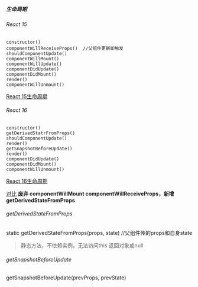 ##### 生命周期
###### React 15
```
constructor()
componentWillReceiveProps()  //父组件更新即触发
shouldComponentUpdate()
componentWillMount()
componentWillUpdate()
componentDidUpdate()
componentDidMount()
render()
componentWillUnmount()
```
[React 15生命周期](https://s0.lgstatic.com/i/image/M00/5E/31/Ciqc1F-GZbGAGNcBAAE775qohj8453.png)

 
###### React 16
```
constructor()
getDerivedStatrFromProps()
shouldComponentUpdate()
render()
getSnapshotBeforeUpdate()
render()
componentDidUpdate()
componentDidMount()
componentWillUnmount()
```
[React 16生命周期](https://projects.wojtekmaj.pl/react-lifecycle-methods-diagram/)

[对比](https://s0.lgstatic.com/i/image/M00/5F/BB/CgqCHl-KlxyAB5MpAAFaH-Kgggo887.png)
**废弃 componentWillMount componentWillReceiveProps，新增 getDerivedStateFromProps**


###### getDerivedStateFromProps
static getDerivedStateFromProps(props, state)  //父组件传的props和自身state
> 静态方法，不依赖实例，无法访问this
> 返回对象或null

###### getSnapshotBeforeUpdate
getSnapshotBeforeUpdate(prevProps, prevState)









  